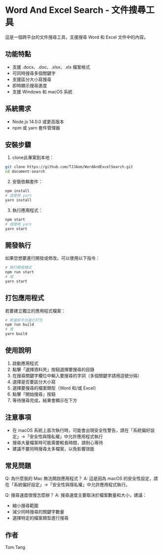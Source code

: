 # Word And Excel Search - 文件搜尋工具

這是一個跨平台的文件搜尋工具，支援搜尋 Word 和 Excel 文件中的內容。

## 功能特點

- 支援 .docx、.doc、.xlsx、.xls 檔案格式
- 可同時搜尋多個關鍵字
- 支援區分大小寫搜尋
- 即時顯示搜尋進度
- 支援 Windows 和 macOS 系統

## 系統需求

- Node.js 14.0.0 或更高版本
- npm 或 yarn 套件管理器

## 安裝步驟

1. clone此專案到本地：
```bash
git clone https://github.com/TJJAom/WordAndExcelSearch.git
cd document-search
```

2. 安裝依賴套件：
```bash
npm install
# 或使用 yarn
yarn install
```

3. 執行應用程式：
```bash
npm start
# 或使用 yarn
yarn start
```

## 開發執行

如果您想要進行開發或修改，可以使用以下指令：

```bash
# 執行開發模式
npm run start
# 或
yarn start
```

## 打包應用程式

若要建立獨立的應用程式檔案：

```bash
# 對當前平台進行打包
npm run build
# 或
yarn build
```

## 使用說明

1. 啟動應用程式
2. 點擊「選擇資料夾」按鈕選擇要搜尋的目錄
3. 在搜尋關鍵字欄位中輸入要搜尋的字詞（多個關鍵字請用逗號分隔）
4. 選擇是否要區分大小寫
5. 選擇要搜尋的檔案類型（Word 和/或 Excel）
6. 點擊「開始搜尋」按鈕
7. 等待搜尋完成，結果會顯示在下方

## 注意事項

- 在 macOS 系統上首次執行時，可能會出現安全性警告，請在「系統偏好設定」→「安全性與隱私權」中允許應用程式執行
- 搜尋大量檔案時可能需要較長時間，請耐心等待
- 建議不要同時搜尋太多檔案，以免影響效能

## 常見問題

Q: 為什麼我的 Mac 無法開啟應用程式？
A: 這是因為 macOS 的安全性設定，請在「系統偏好設定」→「安全性與隱私權」中允許應用程式執行。

Q: 搜尋速度很慢怎麼辦？
A: 搜尋速度主要取決於檔案數量和大小，建議：
- 縮小搜尋範圍
- 減少同時搜尋的關鍵字數量
- 選擇特定的檔案類型進行搜尋

## 作者

Tom.Tang
